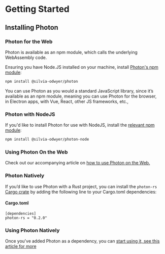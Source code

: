 # Getting Started

## Installing Photon
### Photon for the Web
Photon is available as an npm module, which calls the underlying WebAssembly code. 

Ensuring you have Node.JS installed on your machine, install [Photon's npm module](https://www.npmjs.com/package/@silvia-odwyer/photon):

```bash
npm install @silvia-odwyer/photon
```

You can use Photon as you would a standard JavaScript library, since it’s available as an npm module, meaning you can use Photon for the browser, in Electron apps, with Vue, React, other JS frameworks, etc., 

### Photon with NodeJS
If you'd like to install Photon for use with NodeJS, install the [relevant npm module](https://www.npmjs.com/package/@silvia-odwyer/photon-node):

```bash
npm install @silvia-odwyer/photon-node 
```

### Using Photon On the Web
Check out our accompanying article on [how to use Photon on the Web.](using-photon-web.md)

### Photon Natively
If you’d like to use Photon with a Rust project, you can install the `photon-rs` [Cargo crate](https://crates.io/crates/photon-rs) by adding the following line to your Cargo.toml dependencies:

#### Cargo.toml
```
[dependencies]
photon-rs = "0.2.0"
```

### Using Photon Natively 
Once you've added Photon as a dependency, you can [start using it, see this article for more](using-photon-natively.md)